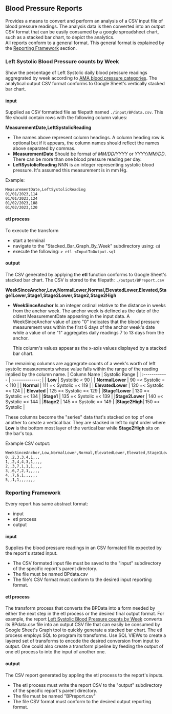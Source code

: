 ## Blood Pressure Reports
Provides a means to convert and perform an analysis of a CSV input file of blood pressure readings.  The analysis data is then converted into an output  CSV format that can be easily consumed by a google spreadsheet chart, such as a stacked bar chart, to depict the analytics.  
All reports conform to a general format.  This general format is explained by the [Reporting Framework](#reporting-framework) section. 
### Left Systolic Blood Pressure counts by Week
Show the percentage of Left Systolic daily blood pressure readings aggregrated by week according to [AMA blood pressure categories](https://targetbp.org/best-practices/guidelines17/).  The analytical output CSV format conforms to Google Sheet's vertically stacked bar chart.
#### input
Supplied as CSV formatted file as filepath named ```./input/BPdata.csv```.  This file should contain rows with the following column values:

**MeasurementDate,LeftSystolicReading**  
 + The names above represent column headings.  A column heading row is optional but if it appears, the column names should reflect the names above separated by commas.
 + **MeasurementDate** Should be format of _MM/DD/YYYY_ or _YYYY/MM/DD_.  There can be more than one blood pressure reading per day.
 + **LeftSystolicReading**  NNN is an integer representing systolic blood pressure.  It's assumed this measurement is in mm Hg.

Example:
```
MeasurementDate,LeftSystolicReading
01/01/2023,114
01/01/2023,124
01/02/2023,108
01/02/2023,120
```
#### etl process
To execute the transform 
  + start a terminal
  + navigate to the "Stacked_Bar_Graph_By_Week" subdirectory using: ```cd```
  + execute the following: ```> etl <InputToOutput.sql ```
#### output
The CSV generated by applying the **etl** function conforms to Google Sheet's stacked bar chart.  The CSV is stored to the filepath: ```./output/BPreport.csv```

**WeekSinceAnchor,Low,NormalLower,Normal,ElevatedLower,Elevated,Stage1Lower,Stage1,Stage2Lower,Stage2,Stage2High**
  + **WeekSinceAnchor**  Is an integer ordinal relative to the distance in weeks from the anchor week.  The anchor week is defined as the date of the oldest MeasurementDate appearing in the input data.  A WeekSinceAnchor value of zero "0" indicates that the blood pressure measurement was within the first 6 days of the anchor week's date while a value of one "1" aggregates daily readings 7 to 13 days from the anchor. 

    This column's values appear as the x-axis values displayed by a stacked bar chart.

The remaining columns are aggregrate counts of a week's worth of left systolic measurements whose value falls within the range of the reading implied by the column name.
| Column Name  |  Systolic Range |
| :------------ | :-------------: |
| **Low**  | Systoltic < 90  |
| **NormalLower** | 90 =< Systolic =< 110 |
| **Normal**  | 111 =< Systolic =< 119 |
| **ElevatedLower** | 120 =< Systolic =< 124 |
| **Elevated** | 125 =< Systolic =< 129  |
|**Stage1Lower** | 130 =< Systolic =< 134 |
|**Stage1** | 135 =< Systolic =< 139 |
|**Stage2Lower** | 140 =< Systolic =< 144 |
|**Stage2** | 145 =< Systolic =< 149 |
|**Stage2High**| 150 =< Systolic |

These columns become the "series" data that's stacked on top of one another to create a vertical bar.  They are stacked in left to right order where  **Low** is the bottom most layer of the vertical bar while **Stage2High** sits on the bar's top.
 
Example CSV output:
```
WeekSinceAnchor,Low,NormalLower,Normal,ElevatedLower,Elevated,Stage1Lower,Stage1,Stage2Lower,Stage2,Stage2High  
0,,2,3,3,4,1,,,  
1,,2,4,4,3,1,,,,  
2,,3,7,1,1,1,,,,  
3,,6,7,2,1,,,,,  
4,,7,6,1,,,,,,  
5,,1,1,,,,,,,  
```
### Reporting Framework
Every report has same abstract format:
  + input 
  + etl process
  + output
#### input
Supplies the blood pressure readings in an CSV formated file expected by the report's stated input.
  + The CSV formated input file must be saved to the "input" subdirectory of the specific report's parent directory.
  + The file must be named BPdata.csv
  + The file's CSV format must conform to the desired input reporting format.
#### etl process
The transform process that converts the BPData into a form needed by either the next step in the etl process or the desired final output format.  For example, the report [Left Systolic Blood Pressure counts by Week](#left-systolic-blood-pressure-counts-by-week) converts its BPdata.csv file into an output CSV file that can easily be consumed by Google Sheet's Graph tool to quickly generate a stacked bar chart.
The etl process employs SQL to program its transforms.  Use SQL VIEWs to create a layered set of transforms to encode the desired conversion from input to output.  One could also create a transform pipeline by feeding the
output of one etl process to into the input of another one. 
#### output
The CSV report generated by appling the etl process to the report's inputs.
  + The etl process must write the report CSV to the "output" subdirectory of the specific report's parent directory.
  + The file must be named "BPreport.csv"
  + The file CSV format must conform to the desired output reporting format.
